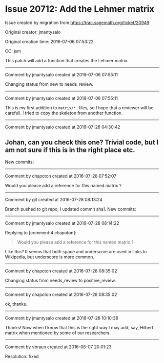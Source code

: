 # Issue 20712: Add the Lehmer matrix

Issue created by migration from https://trac.sagemath.org/ticket/20949

Original creator: jmantysalo

Original creation time: 2016-07-06 07:53:22

CC:  jsm

This patch will add a function that creates the Lehmer matrix.



---

Comment by jmantysalo created at 2016-07-06 07:55:11

Changing status from new to needs_review.


---

Comment by jmantysalo created at 2016-07-06 07:55:11

This is my first addition to `matrix/*` -files, so I hope that a reviewer will be carefull. I tried to copy the skeleton from another function.


---

Comment by jmantysalo created at 2016-07-28 04:30:42

Johan, can you check this one? Trivial code, but I am not sure if this is in the right place etc.
----
New commits:


---

Comment by chapoton created at 2016-07-28 07:52:07

Would you please add a reference for this named matrix ?


---

Comment by git created at 2016-07-28 08:13:24

Branch pushed to git repo; I updated commit sha1. New commits:


---

Comment by jmantysalo created at 2016-07-28 08:14:22

Replying to [comment:4 chapoton]:
> Would you please add a reference for this named matrix ?

Like this? It seems that both space and underscore are used in links to Wikipedia, but underscore is more common.


---

Comment by chapoton created at 2016-07-28 08:35:02

Changing status from needs_review to positive_review.


---

Comment by chapoton created at 2016-07-28 08:35:02

ok, thanks.


---

Comment by jmantysalo created at 2016-07-28 10:10:38

Thanks! Now when I know that this is the right way I may add, say, Hilbert matrix when mentioned by some of our researchers.


---

Comment by vbraun created at 2016-08-07 20:01:23

Resolution: fixed
